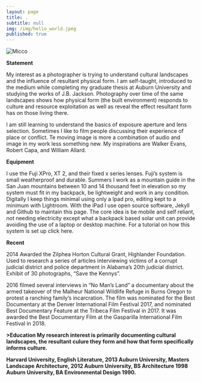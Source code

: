 ```yaml
---
layout: page
title: .
subtitle: null
img: /img/hello_world.jpeg
published: true
---
```


<img src="https://jonbcarroll.s3.us-east-2.amazonaws.com/witness.jpg" alt="Micco">

<br  />
<p>
<strong>Statement</strong>
<p>My interest as a photographer is trying to understand cultural landscapes and the influence of resultant physical form. I am self-taught, introduced to the medium while completing my graduate thesis at Auburn University and studying the works of J.B. Jackson. Photography over time of the same landscapes shows how physical form (the built environment) responds to culture and resource exploitation as well as reveal the effect resultant form has on those living there.

<p>l am still learning to understand the basics of exposure aperture and lens selection. Sometimes I like to film people discussing their experience of place or conflict. Te moving image is more a combination of audio and image in my work less something new.  My inspirations are Walker Evans, Robert Capa, and William Allard. 

  <br  />
<p>
<strong>Equipment</strong> 
 <p>I use the Fuji XPro, XT 2, and their fixed x series lenses. Fuji’s system is small weatherproof and durable. Summers I work as a mountain guide in the San Juan mountains between 10 and 14 thousand feet in elevation so my system must fit in my backpack, be lightweight and work in any condition.
Digitally I keep things minimal using only a Ipad pro, editing kept to a minimum with Lightroom. With the iPad I use open source software, Jekyll and Github to maintain this page. The core idea is be mobile and self reliant, not needing electricity except what a backpack based solar unit can provide avoiding the use of a laptop or desktop machine.
For a tutorial on how this system is set up click here.

   <br  />
<p>
<strong>Recent</strong>
<p>2014 Awarded the Zilphea Horton Cultural Grant, Highlander Foundation. Used to research a series of articles interviewing victims of a corrupt judicial district and police department in Alabama’s 20th judicial district. Exhibit of 30 photographs, “Save the Kennys”.
<p>2016 filmed several interviews in “No Man’s Land” a documentary about the armed takeover of the Malheur National Wildlife Refuge in Burns Oregon to protest a ranching family’s incarcration. The film was nominated for the Best Documentary at the Denver International Film Festival 2017, and nominated Best Documentary Feature at the Tribeca Film Festival in 2017. It was awarded the Best Documentary Film at the Gasparilla International Film Festival in 2018. 

  <br  />
<p>
<strong>>Education<strong/>
  My research interest is primarily documenting cultural landscapes, the resultant culure they form and how that form specifically informs culture.
  
<p>Harvard University, English Literature, 2013
Auburn University, Masters Landscape Architecture, 2012
Auburn University, BS Architecture 1998
Auburn University, BA Environmental Design 1990.
